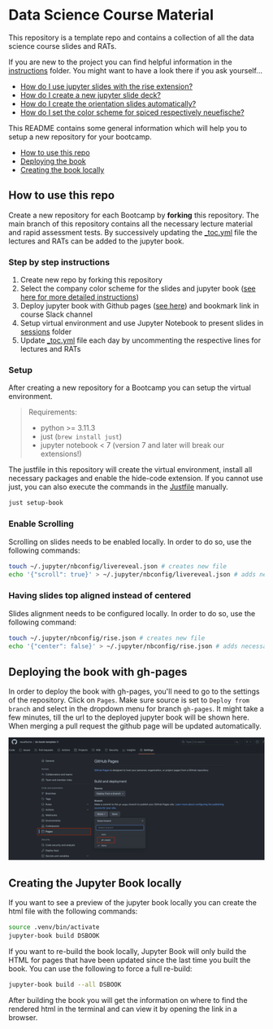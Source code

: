 # Data Science Course Material

This repository is a template repo and contains a collection of all the data science course slides and RATs. 

If you are new to the project you can find helpful information in the [instructions](instructions) folder. You might want to have a look there if you ask yourself...

* [How do I use jupyter slides with the rise extension?](instructions/how_to_use_slides.md)
* [How do I create a new jupyter slide deck?](instructions/how_to_create_new_slides.md)
* [How do I create the orientation slides automatically?](instructions/how_to_create_orientation_slides.md)
* [How do I set the color scheme for spiced respectively neuefische?](instructions/how_to_set_the_color_scheme.md)


This README contains some general information which will help you to setup a new repository for your bootcamp.

- [How to use this repo](#how-to-use-this-repo)
- [Deploying the book](#deploying-the-book-with-gh-pages)
- [Creating the book locally](#creating-the-jupyter-book-locally)


## How to use this repo
Create a new repository for each Bootcamp by **forking** this repository. The main branch of this repository contains all the necessary lecture material and rapid assessment tests. By successively updating the [_toc.yml](DSBOOK/_toc.yml) file the lectures and RATs can be added to the jupyter book. 

### Step by step instructions

1. Create new repo by forking this repository
2. Select the company color scheme for the slides and jupyter book ([see here for more detailed instructions](instructions/how_to_set_the_color_scheme.md))
3. Deploy jupyter book with Github pages ([see here](#deploying-the-book-with-gh-pages)) and bookmark link in course Slack channel
4. Setup virtual environment and use Jupyter Notebook to present slides in [sessions](DSBOOK/sessions/) folder
4. Update [_toc.yml](DSBOOK/_toc.yml) file each day by uncommenting the respective lines for lectures and RATs

### Setup

After creating a new repository for a Bootcamp you can setup the virtual environment.

>Requirements:
>- python >= 3.11.3
>- just (`brew install just`)
>- jupyter notebook < 7 (version 7 and later will break our extensions!)

The justfile in this repository will create the virtual environment, install all necessary packages and enable the hide-code extension. If you cannot use just, you can also execute the commands in the [Justfile](Justfile) manually.

```bash
just setup-book
```


### Enable Scrolling

Scrolling on slides needs to be enabled locally. In order to do so, use the following commands:

```bash
touch ~/.jupyter/nbconfig/livereveal.json # creates new file
echo '{"scroll": true}' > ~/.jupyter/nbconfig/livereveal.json # adds necessary content
```

### Having slides top aligned instead of centered

Slides alignment needs to be configured locally. In order to do so, use the following command:
```bash
touch ~/.jupyter/nbconfig/rise.json # creates new file
echo '{"center": false}' > ~/.jupyter/nbconfig/rise.json # adds necessary content
```


## Deploying the book with gh-pages 

In order to deploy the book with gh-pages, you'll need to go to the settings of the repository. Click on `Pages`. Make sure source is set to `Deploy from branch` and select in the dropdown menu for branch `gh-pages`. It might take a few minutes, till the url to the deployed jupyter book will be shown here. When merging a pull request the github page will be updated automatically. 

![deploy book](images/deploy_book.png)

## Creating the Jupyter Book locally

If you want to see a preview of the jupyter book locally you can create the html file with the following commands:

```bash
source .venv/bin/activate
jupyter-book build DSBOOK
```

If you want to re-build the book locally, Jupyter Book will only build the HTML for pages that have been updated since the last time you built the book. You can use the following to force a full re-build:

```bash
jupyter-book build --all DSBOOK
```

After building the book you will get the information on where to find the rendered html in the terminal and can view it by opening the link in a browser.
